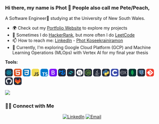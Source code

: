 ### Hi there, my name is Phot 👋 People also call me Pete/Peach,
A Software Engineer🎯 studying at the University of New South Wales.

- 🌍 Check out my [Portfolio Website](https://photkosee.github.io/next-portfolio/) to explore my projects
- 👾 Sometimes I do [HackerRank](https://www.hackerrank.com/kosee_phot?hr_r=1), but more often I do [LeetCode](https://leetcode.com/peachkosee/)
- 📫 How to reach me: [LinkedIn](https://www.linkedin.com/in/phot-kosee/) - [Phot Koseekrainiramon](https://www.linkedin.com/in/phot-kosee/)
- 🌱 Currently, I'm exploring Google Cloud Platform (GCP) and Machine Learning Operations (MLOps) with Vertex AI for my final year thesis

**Tools:**  
<div>
	<img width="25" src="https://github.com/tandpfun/skill-icons/blob/main/icons/React-Dark.svg" alt="React" title="React" />
	<img width="25" src="https://github.com/tandpfun/skill-icons/blob/main/icons/HTML.svg" alt="HTML" title="HTML"/>
	<img width="25" src="https://github.com/tandpfun/skill-icons/blob/main/icons/CSS.svg" alt="CSS" title="CSS"/>
	<img width="25" src="https://github.com/tandpfun/skill-icons/blob/main/icons/JavaScript.svg" alt="JavaScript" title="JavaScript"/>
	<img width="25" src="https://github.com/tandpfun/skill-icons/blob/main/icons/TypeScript.svg" alt="TypeScript" title="TypeScript"/>
	<img width="25" src="https://github.com/tandpfun/skill-icons/blob/main/icons/Bootstrap.svg" alt="Bootstrap" title="Bootstrap"/>
	<img width="25" src="https://github.com/tandpfun/skill-icons/blob/main/icons/MaterialUI-Dark.svg" alt="MUI" title="MUI"/>
	<img width="25" src="https://github.com/tandpfun/skill-icons/blob/main/icons/TailwindCSS-Dark.svg" alt="TailwindCSS" title="TailwindCSS"/>
	<img width="25" src="https://github.com/tandpfun/skill-icons/blob/main/icons/NextJS-Dark.svg" alt="Next.js" title="Next.js"/>
	<img width="25" src="https://github.com/tandpfun/skill-icons/blob/main/icons/NodeJS-Dark.svg" alt="Node.js" title="Node.js"/>
	<img width="25" src="https://github.com/tandpfun/skill-icons/blob/main/icons/Java-Dark.svg" alt="Java" title="Java"/>
	<img width="25" src="https://github.com/tandpfun/skill-icons/blob/main/icons/Python-Dark.svg" alt="Python" title="Python"/>
	<img width="25" src="https://github.com/tandpfun/skill-icons/blob/main/icons/C.svg" alt="C" title="C"/>
	<img width="25" src="https://github.com/tandpfun/skill-icons/blob/main/icons/ExpressJS-Dark.svg" alt="Express" title="Express"/>
	<img width="25" src="https://github.com/tandpfun/skill-icons/blob/main/icons/MongoDB.svg" alt="MongoDB" title="MongoDB"/>
	<img width="25" src="https://github.com/tandpfun/skill-icons/blob/main/icons/PostgreSQL-Dark.svg" alt="PostgreSQL" title="PostgreSQL"/>
	<img width="25" src="https://github.com/tandpfun/skill-icons/blob/main/icons/Git.svg" alt="Git" title="Git"/>
	<img width="25" src="https://github.com/tandpfun/skill-icons/blob/main/icons/Github-Dark.svg" alt="GitHub" title="GitHub"/>
	<img width="25" src="https://github.com/tandpfun/skill-icons/blob/main/icons/GitLab-Dark.svg" alt="GitLab" title="GitLab"/>
</div>

![](https://komarev.com/ghpvc/?username=photkosee)

### 🤝🏻 Connect with Me
<div align="center">
	<a href="https://www.linkedin.com/in/phot-kosee/"><img alt="LinkedIn" src="https://img.shields.io/badge/LinkedIn-Phot%20Koseekrainiramon-blue?style=flat-square&logo=linkedin"></a>
	<a href="mailto:kosee.phot@gmail.com"><img alt="Email" src="https://img.shields.io/badge/Email-kosee.phot@gmail.com-blue?style=flat-square&logo=gmail"></a>
</div>
